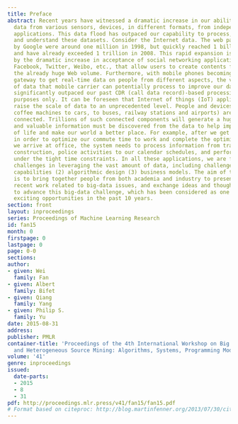```yaml
---
title: Preface
abstract: Recent years have witnessed a dramatic increase in our ability to collect
  data from various sensors, devices, in different formats, from independent or connected
  applications. This data flood has outpaced our capability to process, analyze, store
  and understand these datasets. Consider the Internet data. The web pages indexed
  by Google were around one million in 1998, but quickly reached 1 billion in 2000
  and have already exceeded 1 trillion in 2008. This rapid expansion is accelerated
  by the dramatic increase in acceptance of social networking applications, such as
  Facebook, Twitter, Weibo, etc., that allow users to create contents freely and amplify
  the already huge Web volume. Furthermore, with mobile phones becoming the sensory
  gateway to get real-time data on people from different aspects, the vast amount
  of data that mobile carrier can potentially process to improve our daily life has
  significantly outpaced our past CDR (call data record)-based processing for billing
  purposes only. It can be foreseen that Internet of things (IoT) applications will
  raise the scale of data to an unprecedented level. People and devices (from home
  coffee machines to cars, to buses, railway stations and airports) are all loosely
  connected. Trillions of such connected components will generate a huge data ocean,
  and valuable information must be discovered from the data to help improve quality
  of life and make our world a better place. For example, after we get up every morning,
  in order to optimize our commute time to work and complete the optimization before
  we arrive at office, the system needs to process information from traffic, weather,
  construction, police activities to our calendar schedules, and perform deep optimization
  under the tight time constraints. In all these applications, we are facing significant
  challenges in leveraging the vast amount of data, including challenges in (1) system
  capabilities (2) algorithmic design (3) business models. The aim of this workshop
  is to bring together people from both academia and industry to present their most
  recent work related to big-data issues, and exchange ideas and thoughts in order
  to advance this big-data challenge, which has been considered as one of the most
  exciting opportunities in the past 10 years.
section: front
layout: inproceedings
series: Proceedings of Machine Learning Research
id: fan15
month: 0
firstpage: 0
lastpage: 0
page: 0-0
sections: 
author:
- given: Wei
  family: Fan
- given: Albert
  family: Bifet
- given: Qiang
  family: Yang
- given: Philip S.
  family: Yu
date: 2015-08-31
address: 
publisher: PMLR
container-title: 'Proceedings of the 4th International Workshop on Big Data, Streams
  and Heterogeneous Source Mining: Algorithms, Systems, Programming Models and Applications'
volume: '41'
genre: inproceedings
issued:
  date-parts:
  - 2015
  - 8
  - 31
pdf: http://proceedings.mlr.press/v41/fan15/fan15.pdf
# Format based on citeproc: http://blog.martinfenner.org/2013/07/30/citeproc-yaml-for-bibliographies/
---
```

